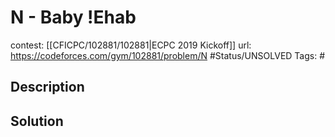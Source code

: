 # N - Baby !Ehab

contest: [[CFICPC/102881/102881|ECPC 2019 Kickoff]]
url: https://codeforces.com/gym/102881/problem/N
#Status/UNSOLVED
Tags: #

## Description

## Solution

